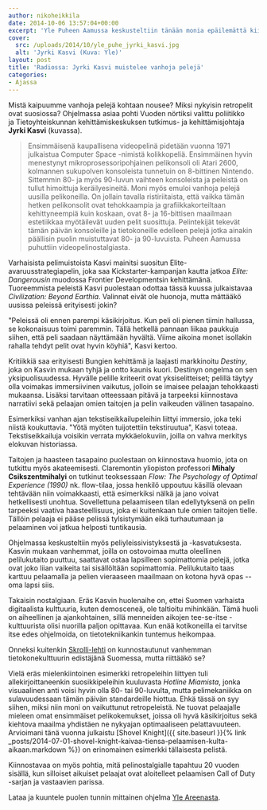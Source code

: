 ```yaml
---
author: nikoheikkila
date: 2014-10-06 13:57:04+00:00
excerpt: 'Yle Puheen Aamussa keskusteltiin tänään monia epäilemättä kiinnostavasta aiheesta pelikulttuurissa: videopelinostalgiasta.'
cover:
  src: /uploads/2014/10/yle_puhe_jyrki_kasvi.jpg
  alt: 'Jyrki Kasvi (Kuva: Yle)'
layout: post
title: 'Radiossa: Jyrki Kasvi muistelee vanhoja pelejä'
categories:
- Ajassa
---
```


Mistä kaipuumme vanhoja pelejä kohtaan nousee? Miksi nykyisin retropelit ovat suosiossa? Ohjelmassa asiaa pohti Vuoden nörtiksi valittu poliitikko ja Tietoyhteiskunnan kehittämiskeskuksen tutkimus- ja kehittämisjohtaja **Jyrki Kasvi** (kuvassa).

> Ensimmäisenä kaupallisena videopelinä pidetään vuonna 1971 julkaistua Computer Space -nimistä kolikkopeliä. Ensimmäinen hyvin menestynyt mikroprosessoripohjainen pelikonsoli oli Atari 2600, kolmannen sukupolven konsoleista tunnetuin on 8-bittinen Nintendo. Sittemmin 80- ja myös 90-luvun vaihteen konsoleista ja peleistä on tullut himoittuja keräilyesineitä. Moni myös emuloi vanhoja pelejä uusilla pelikoneilla. On jollain tavalla ristiriitaista, että vaikka tämän hetken pelikonsolit ovat tehokkaampia ja grafiikkakorteiltaan kehittyneempiä kuin koskaan, ovat 8- ja 16-bittisen maailmaan estetiikkaa myötäilevät uuden pelit suosittuja. Pelintekijät tekevät tämän päivän konsoleille ja tietokoneille edelleen pelejä jotka ainakin päällisin puolin muistuttavat 80- ja 90-luvuista. Puheen Aamussa puhuttiin videopelinostalgiasta.

Varhaisista pelimuistoista Kasvi mainitsi suositun Elite-avaruusstrategiapelin, joka saa Kickstarter-kampanjan kautta jatkoa _Elite: Dangerousin_ muodossa Frontier Developmentsin kehittämänä. Tuoreemmista peleistä Kasvi puolestaan odottaa tässä kuussa julkaistavaa _Civilization: Beyond Earthia_. Valinnat eivät ole huonoja, mutta mättääkö uusissa peleissä erityisesti jokin?

"Peleissä oli ennen parempi käsikirjoitus. Kun peli oli pienen tiimin hallussa, se kokonaisuus toimi paremmin. Tällä hetkellä pannaan liikaa paukkuja siihen, että peli saadaan näyttämään hyvältä. Viime aikoina monet isollakin rahalla tehdyt pelit ovat hyvin köyhiä", Kasvi kertoo.

Kritiikkiä saa erityisesti Bungien kehittämä ja laajasti markkinoitu _Destiny_, joka on Kasvin mukaan tyhjä ja ontto kaunis kuori. Destinyn ongelma on sen yksipuolisuudessa. Hyvälle pelille kriteerit ovat yksiselitteiset; pelillä täytyy olla voimakas immersiivinen vaikutus, jolloin se imaisee pelaajan tehokkaasti mukaansa. Lisäksi tarvitaan otteessaan pitävä ja tarpeeksi kiinnostava narratiivi sekä pelaajan omien taitojen ja pelin vaikeuden välinen tasapaino.

Esimerkiksi vanhan ajan tekstiseikkailupeleihin liittyi immersio, joka teki niistä koukuttavia. "Yötä myöten tuijotettiin tekstiruutua", Kasvi toteaa. Tekstiseikkailuja voisikin verrata mykkäelokuviin, joilla on vahva merkitys elokuvan historiassa.

Taitojen ja haasteen tasapaino puolestaan on kiinnostava huomio, jota on tutkittu myös akateemisesti. Claremontin yliopiston professori **Mihaly Csikszentmihalyi** on tutkinut teoksessaan _Flow: The Psychology of Optimal Experience (1990)_ nk. flow-tilaa, jossa henkilö uppoutuu käsillä olevaan tehtävään niin voimakkaasti, että esimerkiksi nälkä ja jano voivat hetkellisesti unohtua. Sovellettuna pelaamiseen tilan edellytyksenä on pelin tarpeeksi vaativa haasteellisuus, joka ei kuitenkaan tule omien taitojen tielle. Tällöin pelaaja ei pääse pelissä tylsistymään eikä turhautumaan ja pelaaminen voi jatkua helposti tuntikausia.

Ohjelmassa keskusteltiin myös peliyleissivistyksestä ja -kasvatuksesta. Kasvin mukaan vanhemmat, joilla on ostovoimaa mutta oleellinen pelilukutaito puuttuu, saattavat ostaa lapsilleen sopimattomia pelejä, jotka ovat joko liian vaikeita tai sisällöltään sopimattomia. Pelilukutaito taas karttuu pelaamalla ja pelien vieraaseen maailmaan on kotona hyvä opas -- oma lapsi siis.

Takaisin nostalgiaan. Eräs Kasvin huolenaihe on, ettei Suomen varhaista digitaalista kulttuuria, kuten demosceneä, ole taltioitu mihinkään. Tämä huoli on aiheellinen ja ajankohtainen, sillä menneiden aikojen tee-se-itse -kulttuurista olisi nuorilla paljon opittavaa. Kun enää kotikoneilla ei tarvitse itse edes ohjelmoida, on tietotekniikankin tuntemus heikompaa.

Onneksi kuitenkin [Skrolli-lehti](http://skrolli.fi/) on kunnostautunut vanhemman tietokonekulttuurin edistäjänä Suomessa, mutta riittääkö se?

Vielä eräs mielenkiintoinen esimerkki retropeleihin liittyen tuli allekirjoittaneenkin suosikkipeleihin kuuluvasta _Hotline Miamista_, jonka visuaalinen anti voisi hyvin olla 80- tai 90-luvulta, mutta pelimekaniikka on sulavuudessaan tämän päivän standardeille hiottua. Ehkä tässä on syy siihen, miksi niin moni on vaikuttunut retropeleistä. Ne tuovat pelaajalle mieleen omat ensimmäiset pelikokemukset, joissa oli hyvä käsikirjoitus sekä kiehtova maailma yhdistäen ne nykyajan optimaaliseen pelattavuuteen. Arvioimani tänä vuonna julkaistu [Shovel Knight]({{ site.baseurl }}{% link _posts/2014-07-01-shovel-knight-kaivaa-tiensa-pelaamisen-kulta-aikaan.markdown %}) on erinomainen esimerkki tällaisesta pelistä.

Kiinnostavaa on myös pohtia, mitä pelinostalgialle tapahtuu 20 vuoden sisällä, kun silloiset aikuiset pelaajat ovat aloitelleet pelaamisen Call of Duty -sarjan ja vastaavien parissa.

Lataa ja kuuntele puolen tunnin mittainen ohjelma [Yle Areenasta](http://areena.yle.fi/radio/2408630).
